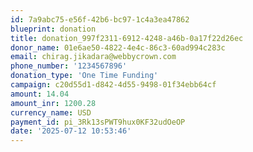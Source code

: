 ```yaml
---
id: 7a9abc75-e56f-42b6-bc97-1c4a3ea47862
blueprint: donation
title: donation_997f2311-6912-4248-a46b-0a17f22d26ec
donor_name: 01e6ae50-4822-4e4c-86c3-60ad994c283c
email: chirag.jikadara@webbycrown.com
phone_number: '1234567896'
donation_type: 'One Time Funding'
campaign: c20d55d1-d842-4d55-9498-01f34ebb64cf
amount: 14.04
amount_inr: 1200.28
currency_name: USD
payment_id: pi_3Rk13sPWT9hux0KF32udOeOP
date: '2025-07-12 10:53:46'
---
```

